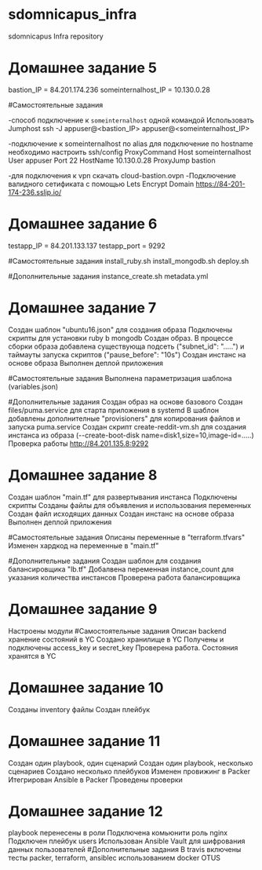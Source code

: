 # sdomnicapus_infra
sdomnicapus Infra repository

# Домашнее задание 5
bastion_IP = 84.201.174.236
someinternalhost_IP = 10.130.0.28

#Самостоятельные задания

-способ подключение к `someinternalhost` одной командой
Использовать Jumphost
ssh -J appuser@<bastion_IP> appuser@<someinternalhost_IP>

-подключение к someinternalhost по alias
для подключение по hostname необходимо настроить ssh/config ProxyCommand 
Host someinternalhost 
User appuser 
Port 22 
HostName 10.130.0.28
ProxyJump bastion

-для подключения к vpn скачать cloud-bastion.ovpn
-Подключение валидного сетификата с помощью Lets Encrypt Domain 
https://84-201-174-236.sslip.io/

# Домашнее задание 6
testapp_IP = 84.201.133.137
testapp_port = 9292

#Самостоятельные задания
install_ruby.sh
install_mongodb.sh
deploy.sh

#Дополнительные задания
instance_create.sh
metadata.yml

# Домашнее задание 7 
Создан шаблон "ubuntu16.json" для создания образа
Подключены скрипты для установки ruby b mongodb
Создан образ.
В процессе сборки образа  добавлена существующа подсеть ("subnet_id": ".....") и таймауты запуска скриптов ("pause_before": "10s")
Создан инстанс на основе образа
Выполнен деплой приложения

#Самостоятельные задания
Выполнена параметризация шаблона (variables.json)

#Дополнительные задания
Создан образ на основе базового
Создан files/puma.service для старта приложения в systemd
В шаблон добавлены дополнителные "provisioners" для копирования файлов и запуска puma.service
Создан скрипт create-reddit-vm.sh для создания инстанса из образа (--create-boot-disk name=disk1,size=10,image-id=.....)
Проверка работы http://84.201.135.8:9292

# Домашнее задание 8
Создан шаблон "main.tf" для развертывания инстанса
Подключены скрипты
Созданы файлы для объявления и использования переменных
Создан файл исходящих данных
Создан инстанс на основе образа
Выполнен деплой приложения

#Самостоятельные задания
Описаны переменные в "terraform.tfvars"
Изменен хардкод на переменные в "main.tf"

#Дополнительные задания
Создан шаблон для создания балансировщика "lb.tf"
Добалвена переменная instance_count для указания количества инстансов
Проверена работа балансировщика

# Домашнее задание 9
Настроены модули
#Самостоятельные задания
Описан backend хранение состояний в YC
Создано хранилище в YC
Получены и подключены access_key и secret_key
Проверена работа. Состояния хранятся в YC

# Домашнее задание 10
Созданы inventory файлы
Создан плейбук

# Домашнее задание 11
Создан один playbook, один сценарий
Создан один playbook, несколько сценариев
Создано несколько плейбуков
Изменен провижинг в Packer
Итегрирован Ansible в Packer
Проведены проверки

# Домашнее задание 12
playbook перенесены в роли
Подключена комьюнити роль nginx
Подключен плейбук users
Использован Ansible Vault для шифрования данных пользователей
#Дополнительные задания
В travis включены тесты packer, terraform, ansibleс использованием docker OTUS

